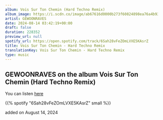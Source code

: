 ```yaml
---
album: Vois Sur Ton Chemin (Hard Techno Remix)
album_image: https://i.scdn.co/image/ab67616d0000b273f60824898ea76a4b9306c2fb
artist: GEWOONRAVES
date: 2024-08-14 03:42:19+00:00
draft: false
duration: 228352
preview_url: null
spotify_url: https://open.spotify.com/track/6Sah28vFeZOmLVXE5KAsrZ
title: Vois Sur Ton Chemin - Hard Techno Remix
translationKey: Vois Sur Ton Chemin - Hard Techno Remix
type: music
---
```


## GEWOONRAVES on the album Vois Sur Ton Chemin (Hard Techno Remix)

You can listen [here](https://open.spotify.com/track/6Sah28vFeZOmLVXE5KAsrZ)

{{% spotify "6Sah28vFeZOmLVXE5KAsrZ" small %}}

added on August 14, 2024
